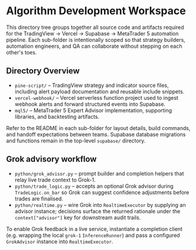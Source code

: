 # Algorithm Development Workspace

This directory tree groups together all source code and artifacts required for the
TradingView → Vercel → Supabase → MetaTrader 5 automation pipeline. Each
sub-folder is intentionally scoped so that strategy builders, automation
engineers, and QA can collaborate without stepping on each other's toes.

## Directory Overview

- `pine-script/` – TradingView strategy and indicator source files, including
  alert payload documentation and reusable include snippets.
- `vercel-webhook/` – Vercel serverless function project used to ingest webhook
  alerts and forward structured events into Supabase.
- `mql5/` – MetaTrader 5 Expert Advisor implementation, supporting libraries,
  and backtesting artifacts.

Refer to the README in each sub-folder for layout details, build commands, and
handoff expectations between teams. Supabase database migrations and functions
remain in the top-level `supabase/` directory.

## Grok advisory workflow

- `python/grok_advisor.py` – prompt builder and completion helpers that relay
  live trade context to Grok-1.
- `python/trade_logic.py` – accepts an optional Grok advisor during
  `TradeLogic.on_bar` so Grok can suggest confidence adjustments before trades
  are finalised.
- `python/realtime.py` – wire Grok into `RealtimeExecutor` by supplying an
  advisor instance; decisions surface the returned rationale under the
  `context["advisor"]` key for downstream audit trails.

To enable Grok feedback in a live service, instantiate a completion client
(e.g. wrapping the local `grok-1` `InferenceRunner`) and pass a configured
`GrokAdvisor` instance into `RealtimeExecutor`.
